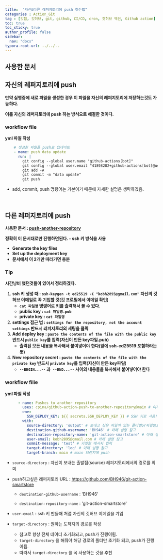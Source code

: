 ```yaml
---
title:  "자신&다른 레퍼지토리에 push 하는법"
categories : Action_Git
tag : [깃헙, 깃허브, git, github, CI/CD, cron, 깃허브 액션, Github action]
toc: true
toc_sticky: true
author_profile: false
sidebar:
  nav: "docs"
typora-root-url: ../../..
---
```




## 사용한 문서



## 자신의 레퍼지토리에 push

**만약 실행중에 새로 파일을 생성한 경우 이 파일을 자신의 레퍼지토리에 저장하는것도 가능하다.**

**이를 자신의 레퍼지토리에 push 하는 방식으로 해결한 것이다.**



### workflow file

**yml 파일 작성**

```yaml
    # 생성한 파일들 push로 업데이트
    - name: push data update
      run: |
        git config --global user.name "github-actions[bot]"
        git config --global user.email "41898282+github-actions[bot]@users.noreply.github.com"
        git add -A
        git commit -m "data update"
        git push
```

* add, commit, push 명령어는 기본이기 때문에 자세한 설명은 생략하겠음.

<br>

## 다른 레퍼지토리에 push

**사용한 문서 : [push-another-repository](https://github.com/marketplace/actions/push-directory-to-another-repository)**

**정확히 이 문서대로만 진행하면된다. - ssh 키 방식을 사용**

- **Generate the key files**
- **Set up the deployment key**
- **문서에서 이 2개만 따라가면 충분**



### Tip

**시간낭비 했던것들이 있어서 정리하겠다.**

1. **ssh 키 생성 때 : `ssh-keygen -t ed25519 -C "kobh2895@gmail.com"`
   자신의 깃허브 이메일로 꼭 기입할 것(깃 프로필에서 이메일 확인)**
   * **`cat 파일명` 명령어로 키를 출력해서 볼 수 있다.**
   * **public key : `cat 파일명.pub`**
   * **private key : `cat 파일명`**
2. **settings 접근 법 : `settings for the repository, not the account settings`
   반드시 레퍼지토리의 세팅을 클릭**
3. **Add deploy key : `paste the contents of the file with the public key`
   반드시 `public key`를 입력(자신이 만든 key파일.pub)**
   * **출력된 모든 내용을 복사해서 붙여넣어야 한다(앞에 ssh-ed25519 포함하라는 뜻)**
4. **New repository secret : `paste the contents of the file with the private key`
   반드시 `private key`를 입력(자신이 만든 key파일)**
   * **`--BEGIN...--` 과` --END...--` 사이의 내용들을 복사해서 붙여넣어야 한다**



### workflow filie

**yml 파일 작성**

```yaml
      - name: Pushes to another repository
        uses: cpina/github-action-push-to-another-repository@main # 이게 반드시 필요
        env:
          SSH_DEPLOY_KEY: ${{ secrets.SSH_DEPLOY_KEY }} # SSH 키로 사용!
        with:
          source-directory: 'output' # 보내고 싶은 파일이 있는 폴더명or파일명으로!(경로지정)
          destination-github-username: 'BH946' # 아래 설명 참고
          destination-repository-name: 'git-action-smartstore' # 아래 설명 참고
          user-email: kobh2895@gmail.com # 아래 설명 참고
          commit-message: 'test' # 커밋할 메시지 입력
          target-directory: 'log' # 아래 설명 참고
          target-branch: main # main 브랜치에 push
```

* `source-directory` : 자신이 보내는 출발점(source) 레퍼지토리에서의 경로를 의미

* push하고싶은 레퍼지토리 URL : https://github.com/BH946/git-action-smartstore

  * `destination-github-username` : 'BH946'

  * `destination-repository-name` : 'git-action-smartstore'

* `user-email` : ssh 키 만들때 처럼 자신의 깃허브 이메일을 기입

* `target-directory` : 원하는 도착지의 경로를 작성
  * 참고로 항상 전체 데이터 초기화되고, push가 진행이됨.
  * `target-directory` 을 해줘야 해당 경로의 폴더만 초기화 되고, push가 진행이됨.
  * 따라서 `target-directory` 를 꼭 사용하는 것을 추천
